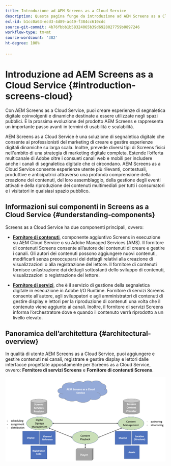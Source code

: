 ```yaml
---
title: Introduzione ad AEM Screens as a Cloud Service
description: Questa pagina funge da introduzione ad AEM Screens as a Cloud Service.
exl-id: b1cc0a63-ecd3-4d89-ac49-f384cc610cdc
source-git-commit: 4b76fbbb1b58324065b39d6928027759b0897246
workflow-type: tm+mt
source-wordcount: '382'
ht-degree: 100%

---
```


# Introduzione ad AEM Screens as a Cloud Service {#introduction-screens-cloud}

Con AEM Screens as a Cloud Service, puoi creare esperienze di segnaletica digitale coinvolgenti e dinamiche destinate a essere utilizzate negli spazi pubblici. È la prossima evoluzione del prodotto AEM Screens e rappresenta un importante passo avanti in termini di usabilità e scalabilità.

AEM Screens as a Cloud Service è una soluzione di segnaletica digitale che consente ai professionisti del marketing di creare e gestire esperienze digitali dinamiche su larga scala. Inoltre, prevede diversi tipi di Screens fisici nell&#39;ambito di una strategia di marketing digitale completa. Estende l’offerta multicanale di Adobe oltre i consueti canali web e mobili per includere anche i canali di segnaletica digitale che ci circondano. AEM Screens as a Cloud Service consente esperienze utente più rilevanti, contestuali, produttive e anticipatrici attraverso una profonda comprensione della creazione dei contenuti, del loro assemblaggio, della gestione degli eventi attivati e della riproduzione dei contenuti multimediali per tutti i consumatori e i visitatori in qualsiasi spazio pubblico.

## Informazioni sui componenti in Screens as a Cloud Service {#understanding-components}

Screens as a Cloud Service ha due componenti principali, ovvero:

* **[Fornitore di contenuti](https://experienceleague.adobe.com/docs/experience-manager-cloud-service/screens-as-cloud-service/configure-screens-cloud/using-screens-content-provider.html?lang=it)**, componente aggiuntivo Screens in esecuzione su AEM Cloud Service o su Adobe Managed Services (AMS). Il fornitore di contenuti Screens consente all’autore dei contenuti di creare e gestire i canali. Gli autori dei contenuti possono aggiungere nuovi contenuti, modificarli senza preoccuparsi dei dettagli relativi alla creazione di visualizzazioni o alla registrazione del lettore. Il fornitore di contenuti fornisce un’astrazione dai dettagli sottostanti dello sviluppo di contenuti, visualizzazioni o registrazione del lettore.

* **[Fornitore di servizi](https://experienceleague.adobe.com/docs/experience-manager-cloud-service/screens-as-cloud-service/configure-screens-cloud/navigating-to-screens-services-provider.html?lang=it)**, che è il servizio di gestione della segnaletica digitale in esecuzione in Adobe I/O Runtime. Fornitore di servizi Screens consente all’autore, agli sviluppatori e agli amministratori di contenuti di gestire display e lettori per la riproduzione di contenuti una volta che il contenuto viene aggiunto ai canali. Inoltre, il fornitore di servizi Screens informa l’orchestratore dove e quando il contenuto verrà riprodotto a un livello elevato.


## Panoramica dell’architettura {#architectural-overview}

In qualità di utente AEM Screens as a Cloud Service, puoi aggiungere e gestire contenuti nei canali, registrare e gestire display e lettori dalle interfacce progettate appositamente per Screens as a Cloud Service, ovvero: **Fornitore di servizi Screens** e **Fornitore di contenuti Screens**.

![immagine](/help/screens-cloud/assets/architecture-screenscloud.png)
